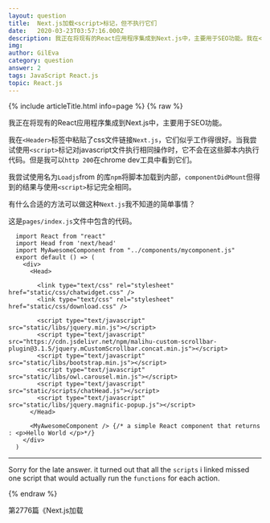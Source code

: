 ```yaml
---
layout: question
title:  Next.js加载<script>标记，但不执行它们
date:   2020-03-23T03:57:16.000Z
description: 我正在将现有的React应用程序集成到Next.js中，主要用于SEO功能。我在<Header>标签中粘贴了css文件链接Next.js，它们似乎工作...
img: 
author: GilEva
category: question
answer: 2
tags: JavaScript React.js
topic: React.js
---
```

<div class="article-root">
  <div class="article">
    {% include articleTitle.html info=page %}
    {% raw %}
    <div class="article-content"><p><font style="vertical-align: inherit;"><font style="vertical-align: inherit;">我正在将现有的React应用程序集成到Next.js中，主要用于SEO功能。</font></font></p>

<p><font style="vertical-align: inherit;"><font style="vertical-align: inherit;">我在</font></font><code>&lt;Header&gt;</code><font style="vertical-align: inherit;"><font style="vertical-align: inherit;">标签中</font><font style="vertical-align: inherit;">粘贴了css文件链接</font></font><code>Next.js</code><font style="vertical-align: inherit;"><font style="vertical-align: inherit;">，它们似乎工作得很好。</font><font style="vertical-align: inherit;">当我尝试使用</font></font><code>&lt;script&gt;</code><font style="vertical-align: inherit;"><font style="vertical-align: inherit;">标记</font><font style="vertical-align: inherit;">对javascript文件执行相同操作时</font><font style="vertical-align: inherit;">，它不会在这些脚本内执行代码。</font><font style="vertical-align: inherit;">但是我可以</font></font><code>http 200</code><font style="vertical-align: inherit;"><font style="vertical-align: inherit;">在chrome dev工具中</font><font style="vertical-align: inherit;">看到它们</font><font style="vertical-align: inherit;">。</font></font></p>

<p><font style="vertical-align: inherit;"><font style="vertical-align: inherit;">我尝试使用名为</font></font><code>Loadjs</code><font style="vertical-align: inherit;"><font style="vertical-align: inherit;">from </font><font style="vertical-align: inherit;">的库</font></font><code>npm</code><font style="vertical-align: inherit;"><font style="vertical-align: inherit;">将脚本加载到内部，</font></font><code>componentDidMount</code><font style="vertical-align: inherit;"><font style="vertical-align: inherit;">但得到的结果与使用</font></font><code>&lt;script&gt;</code><font style="vertical-align: inherit;"><font style="vertical-align: inherit;">标记</font><font style="vertical-align: inherit;">完全相同</font><font style="vertical-align: inherit;">。</font></font></p>

<p><font style="vertical-align: inherit;"><font style="vertical-align: inherit;">有什么合适的方法可以做这种</font></font><code>Next.js</code><font style="vertical-align: inherit;"><font style="vertical-align: inherit;">我不知道的</font><font style="vertical-align: inherit;">简单事情</font><font style="vertical-align: inherit;">？</font></font></p>

<p><font style="vertical-align: inherit;"><font style="vertical-align: inherit;">这是</font></font><code>pages/index.js</code><font style="vertical-align: inherit;"><font style="vertical-align: inherit;">文件中</font><font style="vertical-align: inherit;">包含的代码</font><font style="vertical-align: inherit;">。</font></font></p>

<pre><code>  import React from "react"<font></font>
  import Head from 'next/head'<font></font>
  import MyAwesomeComponent from "../components/mycomponent.js"<font></font>
  export default () =&gt; (<font></font>
    &lt;div&gt;<font></font>
      &lt;Head&gt;<font></font>
<font></font>
        &lt;link type="text/css" rel="stylesheet" href="static/css/chatwidget.css" /&gt;<font></font>
        &lt;link type="text/css" rel="stylesheet" href="static/css/download.css" /&gt;<font></font>
<font></font>
        &lt;script type="text/javascript" src="static/libs/jquery.min.js"&gt;&lt;/script&gt;<font></font>
        &lt;script type="text/javascript" src="https://cdn.jsdelivr.net/npm/malihu-custom-scrollbar-plugin@3.1.5/jquery.mCustomScrollbar.concat.min.js"&gt;&lt;/script&gt;<font></font>
        &lt;script type="text/javascript" src="static/libs/bootstrap.min.js"&gt;&lt;/script&gt;<font></font>
        &lt;script type="text/javascript" src="static/libs/owl.carousel.min.js"&gt;&lt;/script&gt;<font></font>
        &lt;script type="text/javascript" src="static/scripts/chatHead.js"&gt;&lt;/script&gt;<font></font>
        &lt;script type="text/javascript" src="static/libs/jquery.magnific-popup.js"&gt;&lt;/script&gt;<font></font>
      &lt;/Head&gt;<font></font>
<font></font>
      &lt;MyAwesomeComponent /&gt; {/* a simple React component that returns  : &lt;p&gt;Hello World &lt;/p&gt;*/}<font></font>
    &lt;/div&gt;<font></font>
  )<font></font>
</code></pre>

<hr>

<p>Sorry for the late answer.
it turned out that all the <code>scripts</code> i linked missed one script that would actually run the <code>functions</code> for each action.</p></div>
    {% endraw %}
  </div>
  <p class="winter_mark">第2776篇《Next.js加载<script>标记，但不执行它们》来自Winter(https://github.com/aiyld/aiyld.github.io)的站点</p>
  <div class="discuss-wrapper">
    {% include discussTitle.html info=page %}
    {% raw %}
    <div class="discuss-list">
    <div class="discuss-item">
        <div class="discuss-parent">
          <div class="discuss-meta">
            <span class="discuss-user">JimDavaid卡卡西</span>
            <span class="discuss-time">2020.03.23</span>
          </div>
          <div class="discuss-comment"><p><font style="vertical-align: inherit;"><font style="vertical-align: inherit;">也许这可以帮助您</font></font><a href="https://stackoverflow.com/questions/54436021/nextjs-public-folder"><font style="vertical-align: inherit;"><font style="vertical-align: inherit;">Nextjs公用文件夹</font></font></a></p>

<p><font style="vertical-align: inherit;"><font style="vertical-align: inherit;">将您的静态文件夹移动到根目录中的公用文件夹中</font></font></p>

<pre><code>export default () =&gt; (<font></font>
    &lt;div&gt;<font></font>
      &lt;Head&gt;<font></font>
<font></font>
        &lt;link type="text/css" rel="stylesheet" href="/static/css/chatwidget.css" /&gt;<font></font>
        &lt;link type="text/css" rel="stylesheet" href="/static/css/download.css" /&gt;<font></font>
<font></font>
        &lt;script type="text/javascript" src="/static/libs/jquery.min.js"&gt;&lt;/script&gt;<font></font>
        ...<font></font>
      &lt;/Head&gt;<font></font>
<font></font>
      &lt;MyAwesomeComponent /&gt; <font></font>
    &lt;/div&gt;<font></font>
  )<font></font>
</code></pre></div>
        </div></div><div class="discuss-item">
        <div class="discuss-parent">
          <div class="discuss-meta">
            <span class="discuss-user">斯丁</span>
            <span class="discuss-time">2020.03.23</span>
          </div>
          <div class="discuss-comment"><p><font style="vertical-align: inherit;"><font style="vertical-align: inherit;">您也可以运行js代码</font></font></p>

<p></p><div class="snippet" data-lang="js" data-hide="false" data-console="true" data-babel="false">
<div class="snippet-code">
<pre class="snippet-code-html lang-html prettyprint-override"><code>          &lt;script<font></font>
            dangerouslySetInnerHTML={{<font></font>
              __html: `<font></font>
                      let a = 1;<font></font>
                      functionCall();<font></font>
                  `,<font></font>
            }}<font></font>
          &gt;&lt;/script&gt;</code></pre>
</div>
</div>
<p></p></div>
        </div></div>
    </div>
    {% endraw %}
  </div>
<div>
